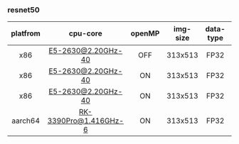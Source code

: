 ### resnet50

platfrom | cpu-core | openMP | img-size | data-type | AVX2/NEON | 耗时(ms)
:-:|:-:|:-:|:-:|:-:|:-:|:-:
x86 | E5-2630@2.20GHz-40 | OFF | 313x513 | FP32 | OFF | 8343 |
x86 | E5-2630@2.20GHz-40 | ON | 313x513 | FP32 | OFF | 2643 |
x86 | E5-2630@2.20GHz-40 | ON | 313x513 | FP32 | ON | 1528 |
aarch64 | RK-3390Pro@1.416GHz-6 | ON | 313x513 | FP32 | ON | 6649 |